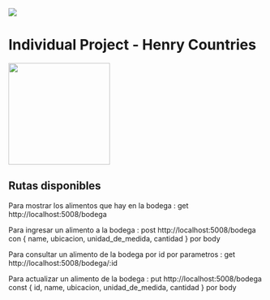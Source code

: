 <p align='left'>
    <img src='https://static.wixstatic.com/media/85087f_0d84cbeaeb824fca8f7ff18d7c9eaafd~mv2.png/v1/fill/w_160,h_30,al_c,q_85,usm_0.66_1.00_0.01/Logo_completo_Color_1PNG.webp' </img>
</p>

# Individual Project - Henry Countries

<p align="left">
  <img height="200" src="./countries.png" />
</p>

## Rutas disponibles

Para mostrar los alimentos que hay en la bodega  : 
    get     http://localhost:5008/bodega


Para ingresar un alimento a la bodega     :
    post     http://localhost:5008/bodega
con { name,  ubicacion,  unidad_de_medida,  cantidad }   por body


Para consultar un alimento de la bodega por id por parametros   : 
get       http://localhost:5008/bodega/:id


Para actualizar un alimento de la bodega   : 
put       http://localhost:5008/bodega
const { id,  name,   ubicacion,   unidad_de_medida, cantidad } por body



